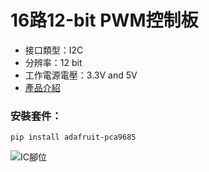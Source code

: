 # 16路12-bit PWM控制板
* 接口類型：I2C
* 分辨率：12 bit
* 工作電源電壓：3.3V and 5V
* [產品介紹](https://www.taiwaniot.com.tw/product/%E5%8E%9F%E5%BB%A0-pca9685-16%E8%B7%AF%E8%88%B5%E6%A9%9F%E6%8E%A7%E5%88%B6%E6%93%B4%E5%B1%95%E6%9D%BF-16%E8%B7%AF12-bit-pwm%E6%8E%A7%E5%88%B6%E6%9D%BF/)
### 安裝套件：
    pip install adafruit-pca9685

![IC腳位](https://encrypted-tbn0.gstatic.com/images?q=tbn%3AANd9GcQVXMgkdDXfCLgskejaWKzl7ZXgkq-FiI4sTQ&usqp=CAU)
